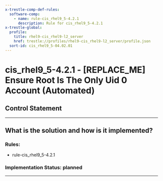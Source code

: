 ```yaml
---
x-trestle-comp-def-rules:
  software-comp:
    - name: rule-cis_rhel9_5-4.2.1
      description: Rule for cis_rhel9_5-4.2.1
x-trestle-global:
  profile:
    title: rhel9-cis_rhel9-l2_server
    href: trestle://profiles/rhel9-cis_rhel9-l2_server/profile.json
  sort-id: cis_rhel9_5-04.02.01
---
```


# cis_rhel9_5-4.2.1 - \[REPLACE_ME\] Ensure Root Is The Only Uid 0 Account (Automated)

## Control Statement

______________________________________________________________________

## What is the solution and how is it implemented?

<!-- For implementation status enter one of: implemented, partial, planned, alternative, not-applicable -->

<!-- Note that the list of rules under ### Rules: is read-only and changes will not be captured after assembly to JSON -->

<!-- Add control implementation description here for control: cis_rhel9_5-4.2.1 -->

### Rules:

  - rule-cis_rhel9_5-4.2.1

### Implementation Status: planned

______________________________________________________________________
